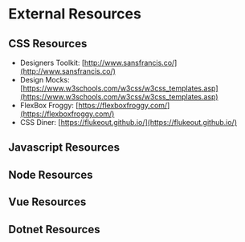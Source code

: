 # External Resources

## CSS Resources
- Designers Toolkit: [http://www.sansfrancis.co/](http://www.sansfrancis.co/)
- Design Mocks: [https://www.w3schools.com/w3css/w3css_templates.asp](https://www.w3schools.com/w3css/w3css_templates.asp)
- FlexBox Froggy: [https://flexboxfroggy.com/](https://flexboxfroggy.com/)
- CSS Diner: [https://flukeout.github.io/](https://flukeout.github.io/)

## Javascript Resources

## Node Resources

## Vue Resources

## Dotnet Resources